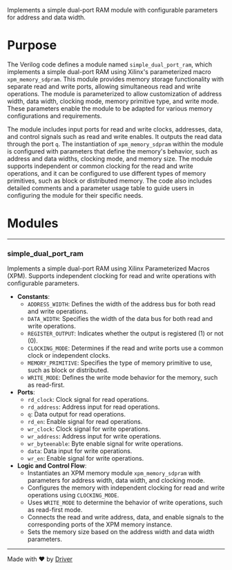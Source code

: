 <!--------------------------------------------------------------------------------->
<!-- IMPORTANT: This file is auto-generated by Driver (https://driver.ai). -------->
<!-- Manual edits may be overwritten on future commits. --------------------------->
<!--------------------------------------------------------------------------------->

Implements a simple dual-port RAM module with configurable parameters for address and data width.

# Purpose
The Verilog code defines a module named `simple_dual_port_ram`, which implements a simple dual-port RAM using Xilinx's parameterized macro `xpm_memory_sdpram`. This module provides memory storage functionality with separate read and write ports, allowing simultaneous read and write operations. The module is parameterized to allow customization of address width, data width, clocking mode, memory primitive type, and write mode. These parameters enable the module to be adapted for various memory configurations and requirements.

The module includes input ports for read and write clocks, addresses, data, and control signals such as read and write enables. It outputs the read data through the port `q`. The instantiation of `xpm_memory_sdpram` within the module is configured with parameters that define the memory's behavior, such as address and data widths, clocking mode, and memory size. The module supports independent or common clocking for the read and write operations, and it can be configured to use different types of memory primitives, such as block or distributed memory. The code also includes detailed comments and a parameter usage table to guide users in configuring the module for their specific needs.
# Modules

---
### simple\_dual\_port\_ram
Implements a simple dual-port RAM using Xilinx Parameterized Macros (XPM). Supports independent clocking for read and write operations with configurable parameters.
- **Constants**:
    - ``ADDRESS_WIDTH``: Defines the width of the address bus for both read and write operations.
    - ``DATA_WIDTH``: Specifies the width of the data bus for both read and write operations.
    - ``REGISTER_OUTPUT``: Indicates whether the output is registered (1) or not (0).
    - ``CLOCKING_MODE``: Determines if the read and write ports use a common clock or independent clocks.
    - ``MEMORY_PRIMITIVE``: Specifies the type of memory primitive to use, such as block or distributed.
    - ``WRITE_MODE``: Defines the write mode behavior for the memory, such as read-first.
- **Ports**:
    - ``rd_clock``: Clock signal for read operations.
    - ``rd_address``: Address input for read operations.
    - ``q``: Data output for read operations.
    - ``rd_en``: Enable signal for read operations.
    - ``wr_clock``: Clock signal for write operations.
    - ``wr_address``: Address input for write operations.
    - ``wr_byteenable``: Byte enable signal for write operations.
    - ``data``: Data input for write operations.
    - ``wr_en``: Enable signal for write operations.
- **Logic and Control Flow**:
    - Instantiates an XPM memory module `xpm_memory_sdpram` with parameters for address width, data width, and clocking mode.
    - Configures the memory with independent clocking for read and write operations using `CLOCKING_MODE`.
    - Uses `WRITE_MODE` to determine the behavior of write operations, such as read-first mode.
    - Connects the read and write address, data, and enable signals to the corresponding ports of the XPM memory instance.
    - Sets the memory size based on the address width and data width parameters.



---
Made with ❤️ by [Driver](https://www.driver.ai/)